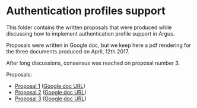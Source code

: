 # Authentication profiles support

This folder contains the written proposals that were produced while discussing
how to implement authentication profile support in Argus.

Proposals were written in Google doc, but we keep here a pdf rendering for the
three documents produced on April, 12th 2017.

After long discussions, consensus was reached on proposal number 3.

Proposals:

- [Proposal 1](proposal-1.pdf) ([Google doc URL][proposal-1])
- [Proposal 2](proposal-2.pdf) ([Google doc URL][proposal-2])
- [Proposal 3](proposal-3.pdf) ([Google doc URL][proposal-3])


[proposal-1]: https://docs.google.com/document/d/1aYf3-oTrWek83wmZgxzEIMCdmvVEMZH0EZ-pLgB34vk/edit
[proposal-2]: https://docs.google.com/document/d/1lT-ppRRb6AIINBq4GtScwvDVxsC52jhyBIeCsNri7JI/edit
[proposal-3]: https://docs.google.com/document/d/1GTtOMo8W-sIX2FdU_reIDCZ5cIGtW1JdoHQmkbADcZw/edit
